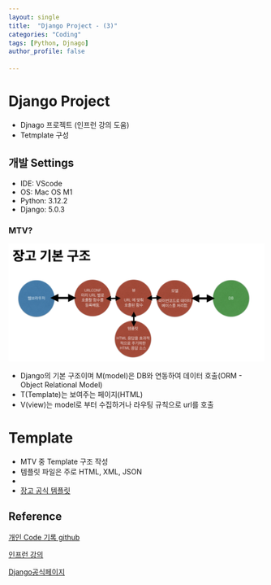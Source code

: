 ```yaml
---
layout: single
title:  "Django Project - (3)"
categories: "Coding"
tags: [Python, Djnago]
author_profile: false

---
```


# Django Project

- Djnago 프로젝트 (인프런 강의 도움)
- Tetmplate 구성

## 개발 Settings
- IDE: VScode
- OS: Mac OS M1
- Python: 3.12.2
- Django: 5.0.3


### MTV?

![image-20240319220333271](/images/2024-02-19-Django_Infleran/image-20240319220333271.png)

- Django의 기본 구조이며 M(model)은 DB와 연동하여 데이터 호출(ORM - Object Relational Model)
- T(Template)는 보여주는 페이지(HTML)
- V(view)는 model로 부터 수집하거나 라우팅 규칙으로 url를 호출


# Template
   - MTV 중 Template 구조 작성
   - 템플릿 파일은 주로 HTML, XML, JSON
   - 
   - [장고 공식 템플릿](https://docs.djangoproject.com/en/5.0/topics/templates/) 


## Reference
[개인 Code 기록 github](https://github.com/chusonghyeon/Django_Project)

[인프런 강의](https://www.inflearn.com/course/%EC%9E%A5%EA%B3%A0-%ED%95%80%ED%84%B0%EB%A0%88%EC%8A%A4%ED%8A%B8/dashboard)

[Django공식페이지](https://www.djangoproject.com/)